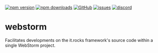 [![npm version](https://img.shields.io/npm/v/@itrocks/webstorm?logo=npm)](https://www.npmjs.org/package/@itrocks/webstorm)
[![npm downloads](https://img.shields.io/npm/dm/@itrocks/webstorm)](https://www.npmjs.org/package/@itrocks/webstorm)
[![GitHub](https://img.shields.io/github/last-commit/itrocks-ts/webstorm?color=2dba4e&label=commit&logo=github)](https://github.com/itrocks-ts/webstorm)
[![issues](https://img.shields.io/github/issues/itrocks-ts/webstorm)](https://github.com/itrocks-ts/webstorm/issues)
[![discord](https://img.shields.io/discord/1314141024020467782?color=7289da&label=discord&logo=discord&logoColor=white)](https://25.re/ditr)

# webstorm

Facilitates developments on the it.rocks framework's source code within a single WebStorm project.
